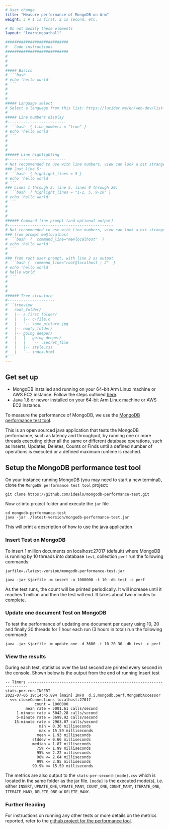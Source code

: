 ```yaml
---
# User change
title: "Measure performance of MongoDB on Arm"
weight: 3 # 1 is first, 2 is second, etc.

# Do not modify these elements
layout: "learningpathall"

############################
#   Code instructions
############################
#
#
#
##### Basics
# ```bash
# echo 'hello world'
# ```
#
#
#
##### Language select
# Select a language from this list: https://lucidar.me/en/web-dev/list-of-supported-languages-by-prism/
#
##### Line numbers display
#--------------------------
# ```bash  { line_numbers = "true" }
# echo 'hello world'
# ```
#
#
#
###### Line highlighting 
#--------------------------
# Not recommended to use with line numbers, view can look a bit strange.
### Just line 5:
# ```bash  { highlight_lines = 5 }
# echo 'hello world'
# ```
### Lines 1 through 2, line 5, lines 9 through 20:
# ```bash  { highlight_lines = "1-2, 5, 9-20" }
# echo 'hello world'
# ```
#
#
#
###### Command line prompt (and optional output)
#-----------------------------------------------
# Not recommended to use with line numbers, view can look a bit strange.
### from prompt me@localhost
# ```bash  {  command_line="me@localhost"  }
# echo 'hello world'
# ```
#
### from root user prompt, with line 2 as output
# ```bash {  command_line="root@localhost | 2"  }
# echo 'hello world'
# hello world
# ```
#
#
#
###### Tree structure
#---------------------
#```treeview
#   root_folder/
#   |-- a first folder/
#   |   |-- c-file.c
#   |   `-- some_picture.jpg
#   |-- empty_folder/
#   |-- going deeper/
#   |   |-- going deeper/
#   |   |   `-- .secret_file
#   |   |-- style.css
#   |   `-- index.html
#```
---
```


## Get set up

* MongoDB installed and running on your 64-bit Arm Linux machine or AWS EC2 instance. Follow the steps outlined [here](/learning-paths/cloud/mongodb/run_mongodb).
* Java 1.8 or newer installed on your 64-bit Arm Linux machine or AWS EC2 instance.

To measure the performance of MongoDB, we use the [MongoDB performance test tool](https://github.com/idealo/mongodb-performance-test).

This is an open sourced java application that tests the MongoDB performance, such as latency and throughput, by running one or more threads executing either all the same or different database operations, such as Inserts, Updates, Deletes, Counts or Finds until a defined number of operations is executed or a defined maximum runtime is reached.

## Setup the MongoDB performance test tool

On your instance running MongoDB (you may need to start a new terminal), clone the `MongoDB performance test tool` project:

```console
git clone https://github.com/idealo/mongodb-performance-test.git

```

Now `cd` into project folder and execute the `jar` file

```console
cd mongodb-performance-test
java -jar ./latest-version/mongodb-performance-test.jar

```
This will print a description of how to use the java application


### Insert Test on MongoDB

To insert 1 million documents on localhost:27017 (default) where MongoDB is running by 10 threads into database `test`, collection `perf` run the following commands:

```console
jarfile=./latest-version/mongodb-performance-test.jar

java -jar $jarfile -m insert -o 1000000 -t 10 -db test -c perf

```

As the test runs, the count will be printed periodically. It will increase until it reaches 1 million and then the test will end. It takes about two minutes to complete.

### Update one document Test on MongoDB

To test the performance of updating one document per query using 10, 20 and finally 30 threads for 1 hour each run (3 hours in total) run the following command:

```console
java -jar $jarfile -m update_one -d 3600 -t 10 20 30 -db test -c perf
```

### View the results

During each test, statistics over the last second are printed every second in the console. Shown below is the output from the end of running Insert test

``` output
-- Timers ----------------------------------------------------------------------
stats-per-run-INSERT
2022-07-05 19:14:45,894 [main] INFO  d.i.mongodb.perf.MongoDbAccessor - <<< closeConnections localhost:27017
             count = 1000000
         mean rate = 5001.61 calls/second
     1-minute rate = 5042.28 calls/second
     5-minute rate = 3699.92 calls/second
    15-minute rate = 2963.07 calls/second
               min = 0.36 milliseconds
               max = 15.59 milliseconds
              mean = 1.93 milliseconds
            stddev = 0.66 milliseconds
            median = 1.87 milliseconds
              75% <= 1.99 milliseconds
              95% <= 2.22 milliseconds
              98% <= 2.64 milliseconds
              99% <= 3.85 milliseconds
            99.9% <= 15.59 milliseconds
```

The metrics are also output to the `stats-per-second-[mode].csv` which is located in the same folder as the jar file. `[mode]` is  the executed mode(s), i.e. either `INSERT`, `UPDATE_ONE`, `UPDATE_MANY`, `COUNT_ONE`, `COUNT_MANY`, `ITERATE_ONE`, `ITERATE_MANY`, `DELETE_ONE` or `DELETE_MANY`.

### Further Reading

For instructions on running any other tests or more details on the metrics reported, refer to the [github project for the performance tool](https://github.com/idealo/mongodb-performance-test#readme).
